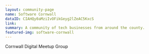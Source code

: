 ```yaml
---
layout: community-page
name: Software Cornwall
dataID: CIAHQy0aMziIvOFikGeyg2lZeAC5KxcS
link:
summary: A community of tech businesses from around the county.
featured-img: software-cornwall
---
```

Cornwall Digital Meetup Group
